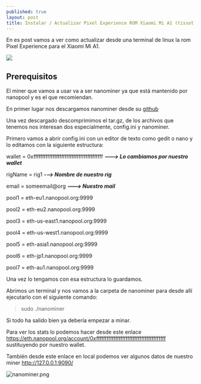 ```yaml
---
published: true
layout: post
title: Instalar / Actualizar Pixel Experience ROM Xiaomi Mi A1 (tissot)
---
```


En es post vamos a ver como actualizar desde una terminal de linux la rom Pixel Experience para el Xiaomi Mi A1.

![](https://clubtech.es/wp-content/uploads/2020/01/PixelExperience.jpg)

## Prerequisitos

El miner que vamos a usar va a ser nanominer ya que está mantenido por nanopool y es el que recomiendan.

En primer lugar nos descargamos nanominer desde su [github](https://github.com/nanopool/nanominer/releases)

Una vez descargado descomprimimos el tar.gz, de los archivos que tenemos nos interesan dos especialmente, config.ini y nanominer.

Primero vamos a abrir config.ini con un editor de texto como gedit o nano y lo editamos con la siguiente estructura:

wallet = 0xffffffffffffffffffffffffffffffffffffffff **_---> Lo cambiamos por nuestro wallet_**

rigName = rig1 **-_--> Nombre de nuestro rig_**

email = someemail@org **_---> Nuestro mail_**

pool1 = eth-eu1.nanopool.org:9999

pool2 = eth-eu2.nanopool.org:9999

pool3 = eth-us-east1.nanopool.org:9999

pool4 = eth-us-west1.nanopool.org:9999

pool5 = eth-asia1.nanopool.org:9999

pool6 = eth-jp1.nanopool.org:9999

pool7 = eth-au1.nanopool.org:9999

Una vez lo tengamos con esa estructura lo guardamos.

Abrimos un terminal y nos vamos a la carpeta de nanominer para desde allí ejecutarlo con el siguiente comando:

> sudo ./nanominer

Si todo ha salido bien ya debería empezar a minar.

Para ver los stats lo podemos hacer desde este enlace https://eth.nanopool.org/account/0xffffffffffffffffffffffffffffffffffffffff sustituyendo por nuestro wallet.

También desde este enlace en local podemos ver algunos datos de nuestro miner http://127.0.0.1:9090/

![nanominer.png](https://github.com/Crstian19/crstian19.github.io/blob/master/_posts/nanominer.png?raw=true)
